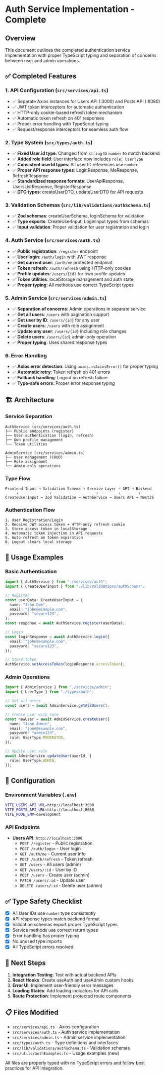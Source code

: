 # Auth Service Implementation - Complete

## Overview

This document outlines the completed authentication service implementation with proper TypeScript typing and separation of concerns between user and admin operations.

## ✅ Completed Features

### 1. **API Configuration** (`src/services/api.ts`)

- ✅ Separate Axios instances for Users API (:3000) and Posts API (:8080)
- ✅ JWT token interceptors for automatic authentication
- ✅ HTTP-only cookie-based refresh token mechanism
- ✅ Automatic token refresh on 401 responses
- ✅ Proper error handling with TypeScript typing
- ✅ Request/response interceptors for seamless auth flow

### 2. **Type System** (`src/types/auth.ts`)

- ✅ **Fixed User.id type**: Changed from `string` to `number` to match backend
- ✅ **Added role field**: User interface now includes `role: UserType`
- ✅ **Consistent userId types**: All user ID references use `number`
- ✅ **Proper API response types**: LoginResponse, MeResponse, RefreshResponse
- ✅ **Standardized response formats**: UserApiResponse, UsersListResponse, RegisterResponse
- ✅ **DTO types**: createUserDTO, updateUserDTO for API requests

### 3. **Validation Schemas** (`src/lib/validations/authSchema.ts`)

- ✅ **Zod schemas**: createUserSchema, loginSchema for validation
- ✅ **Type exports**: CreateUserInput, LoginInput types from schemas
- ✅ **Input validation**: Proper validation for user registration and login

### 4. **Auth Service** (`src/services/auth.ts`)

- ✅ **Public registration**: `/register` endpoint
- ✅ **User login**: `/auth/login` with JWT response
- ✅ **Get current user**: `/auth/me` protected endpoint
- ✅ **Token refresh**: `/auth/refresh` using HTTP-only cookies
- ✅ **Profile updates**: `/users/{id}` for own profile updates
- ✅ **Token utilities**: localStorage management and auth state
- ✅ **Proper typing**: All methods use correct TypeScript types

### 5. **Admin Service** (`src/services/admin.ts`)

- ✅ **Separation of concerns**: Admin operations in separate service
- ✅ **Get all users**: `/users` with pagination support
- ✅ **Get user by ID**: `/users/{id}` for any user
- ✅ **Create users**: `/users` with role assignment
- ✅ **Update any user**: `/users/{id}` including role changes
- ✅ **Delete users**: `/users/{id}` admin-only operation
- ✅ **Proper typing**: Uses shared response types

### 6. **Error Handling**

- ✅ **Axios error detection**: Using `axios.isAxiosError()` for proper typing
- ✅ **Automatic retry**: Token refresh on 401 errors
- ✅ **Fallback handling**: Logout on refresh failure
- ✅ **Type-safe errors**: Proper error response typing

## 🏗️ Architecture

### Service Separation

```
AuthService (src/services/auth.ts)
├── Public endpoints (register)
├── User authentication (login, refresh)
├── Own profile management
└── Token utilities

AdminService (src/services/admin.ts)
├── User management (CRUD)
├── Role assignment
└── Admin-only operations
```

### Type Flow

```
Frontend Input → Validation Schema → Service Layer → API → Backend
     ↓              ↓                    ↓         ↓        ↓
CreateUserInput → Zod Validation → AuthService → Users API → NestJS
```

### Authentication Flow

```
1. User Registration/Login
2. Receive JWT access token + HTTP-only refresh cookie
3. Store access token in localStorage
4. Automatic token injection in API requests
5. Auto-refresh on token expiration
6. Logout clears local storage
```

## 📝 Usage Examples

### Basic Authentication

```typescript
import { AuthService } from "./services/auth";
import { CreateUserInput } from "./lib/validations/authSchema";

// Register
const userData: CreateUserInput = {
  name: "John Doe",
  email: "john@example.com",
  password: "secure123",
};
const response = await AuthService.register(userData);

// Login
const loginResponse = await AuthService.login({
  email: "john@example.com",
  password: "secure123",
});

// Store token
AuthService.setAccessToken(loginResponse.accessToken);
```

### Admin Operations

```typescript
import { AdminService } from "./services/admin";
import { UserType } from "./types/auth";

// Get all users
const users = await AdminService.getAllUsers();

// Create user with role
const newUser = await AdminService.createUser({
  name: "Jane Admin",
  email: "jane@example.com",
  password: "admin123",
  role: UserType.MODERATOR,
});

// Update user role
await AdminService.updateUser(userId, {
  role: UserType.ADMIN,
});
```

## 🔧 Configuration

### Environment Variables (`.env`)

```bash
VITE_USERS_API_URL=http://localhost:3000
VITE_POSTS_API_URL=http://localhost:8080
VITE_NODE_ENV=development
```

### API Endpoints

- **Users API**: `http://localhost:3000`
  - `POST /register` - Public registration
  - `POST /auth/login` - User login
  - `GET /auth/me` - Current user info
  - `POST /auth/refresh` - Token refresh
  - `GET /users` - All users (admin)
  - `GET /users/:id` - User by ID
  - `POST /users` - Create user (admin)
  - `PATCH /users/:id` - Update user
  - `DELETE /users/:id` - Delete user (admin)

## ✅ Type Safety Checklist

- [x] All User IDs use `number` type consistently
- [x] API response types match backend format
- [x] Validation schemas export proper TypeScript types
- [x] Service methods use correct return types
- [x] Error handling has proper typing
- [x] No unused type imports
- [x] All TypeScript errors resolved

## 🚀 Next Steps

1. **Integration Testing**: Test with actual backend APIs
2. **React Hooks**: Create useAuth and useAdmin custom hooks
3. **Error UI**: Implement user-friendly error messages
4. **Loading States**: Add loading indicators for API calls
5. **Route Protection**: Implement protected route components

## 📋 Files Modified

- `src/services/api.ts` - Axios configuration
- `src/services/auth.ts` - Auth service implementation
- `src/services/admin.ts` - Admin service implementation
- `src/types/auth.ts` - Type definitions and interfaces
- `src/lib/validations/authSchema.ts` - Validation schemas
- `src/utils/authExamples.ts` - Usage examples (new)

All files are properly typed with no TypeScript errors and follow best practices for API integration.
